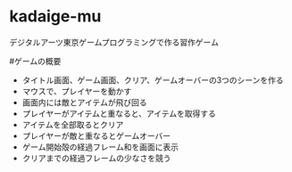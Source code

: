 # kadaige-mu
デジタルアーツ東京ゲームプログラミングで作る習作ゲーム


#ゲームの概要
- タイトル画面、ゲーム画面、クリア、ゲームオーバーの3つのシーンを作る
- マウスで、プレイヤーを動かす
- 画面内には敵とアイテムが飛び回る
- プレイヤーがアイテムと重なると、アイテムを取得する
- アイテムを全部取るとクリア
- プレイヤーが敵と重なるとゲームオーバー
- ゲーム開始殻の経過フレーム和を画面に表示
- クリアまでの経過フレームの少なさを競う
